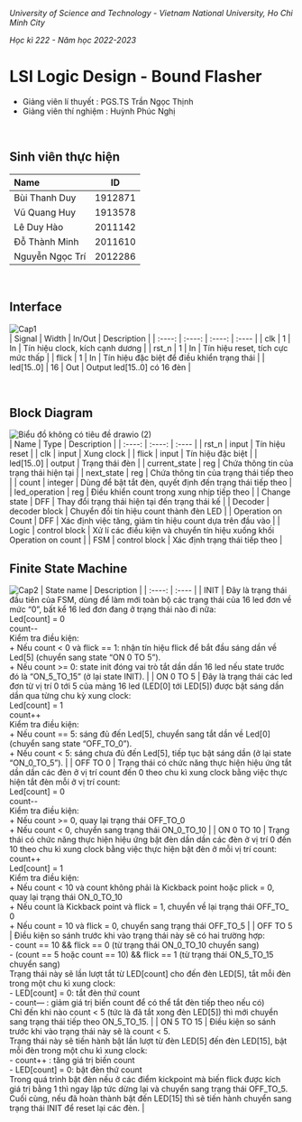 *University of Science and Technology - Vietnam National University, Ho Chi Minh City*

*Học kì 222 - Năm học 2022-2023*
# LSI Logic Design - Bound Flasher
<ul>
<li>Giảng viên lí thuyết : PGS.TS Trần Ngọc Thịnh </li>
<li>Giảng viên thí nghiệm : Huỳnh Phúc Nghị </li>
</ul>

<br> 

## Sinh viên thực hiện
| Name | ID |
| :---- | :----: |
| Bùi Thanh Duy | 1912871 |
| Vũ Quang Huy | 1913578 |
| Lê Duy Hào | 2011142 |
| Đỗ Thành Minh | 2011610 |
| Nguyễn Ngọc Trí | 2012286 |

<br> 


## Interface
![Cap1](https://user-images.githubusercontent.com/109940367/226401390-d0b057ca-4817-4835-bd1a-d28cda58dd6c.PNG)
<br>
| Signal | Width | In/Out | Description |
| :----: | :----: | :----: | :---- |
| clk | 1 | In | Tín hiệu clock, kích cạnh dương |
| rst_n | 1 | In | Tín hiệu reset, tích cực mức thấp |
| flick | 1 | In | Tín hiệu đặc biệt để điều khiển trạng thái |
| led[15..0] | 16 | Out | Output led[15..0] có 16 đèn |

<br> 

## Block Diagram
![Biểu đồ không có tiêu đề drawio (2)](https://user-images.githubusercontent.com/109940367/226403206-5b7da4db-26ef-42c5-918d-b087084412a1.png)
<br>
| Name | Type | Description | 
| :----: | :----: | :---- |
| rst_n | input | Tín hiệu reset |
| clk | input | Xung clock |
| flick | input | Tín hiệu đặc biệt |
| led[15..0] | output | Trạng thái đèn |
| current_state | reg | Chứa thông tin của trạng thái hiện tại |
| next_state | reg | Chứa thông tin của trạng thái tiếp theo |
| count | integer | Dùng để bật tắt đèn, quyết định đến trạng thái tiếp theo |
| led_operation | reg | Điều khiển count trong xung nhịp tiếp theo |
| Change state | DFF | Thay đổi trạng thái hiện tại đến trạng thái kế |
| Decoder | decoder block | Chuyển đổi tín hiệu count thành đèn LED |
| Operation on Count | DFF | Xác định việc tăng, giảm tín hiệu count dựa trên đầu vào |
| Logic | control block | Xử lí các điều kiện và chuyển tín hiệu xuống khối Operation on count |
| FSM | control block | Xác định trạng thái tiếp theo |
<br> 


## Finite State Machine
![Cap2](https://user-images.githubusercontent.com/109940367/226404803-d0a607de-3239-40b1-8e19-fb908d19bceb.PNG)
| State name | Description |
| :----: | :---- |
| INIT | Đây là trạng thái đầu tiên của FSM, dùng để làm mới toàn bộ các trạng thái của 16 led đơn về mức “0”, bất kể 16 led đơn đang ở trạng thái nào đi nữa: <br /> Led[count] = 0 <br /> count-- <br />Kiểm tra điều kiện: <br /> + Nếu count < 0 và flick == 1: nhận tín hiệu flick để bắt đầu sáng dần về Led[5] (chuyển sang state “ON 0 TO 5”). <br /> + Nếu count >= 0: state init đóng vai trò tắt dần dần 16 led nếu state trước đó là “ON_5_TO_15” (ở lại state INIT). |
| ON 0 TO 5 | Đây là trạng thái các led đơn từ vị trí 0 tới 5 của mảng 16 led (LED[0] tới LED[5]) được bật sáng dần dần qua từng chu kỳ xung clock: <br /> Led[count] = 1 <br /> count++ <br /> Kiểm tra điều kiện: <br /> + Nếu count == 5: sáng đủ đến Led[5], chuyển sang tắt dần về Led[0] (chuyển sang state “OFF_TO_0”). <br /> + Nếu count < 5: sáng chưa đủ đến Led[5], tiếp tục bật sáng dần (ở lại state “ON_0_TO_5”). |
| OFF TO 0 | Trạng thái có chức năng thực hiện hiệu ứng tắt dần dần các đèn ở vị trí count đến 0 theo chu kì xung clock bằng việc thực hiện tắt đèn mỗi ở vị trí count: <br /> Led[count] = 0 <br /> count-- <br /> Kiểm tra điều kiện: <br /> + Nếu count >= 0, quay lại trạng thái OFF_TO_0 <br /> + Nếu count < 0, chuyển sang trạng thái ON_0_TO_10 |
| ON 0 TO 10 | Trạng thái có chức năng thực hiện hiệu ứng bật đèn dần dần các đèn ở vị trí 0 đến 10 theo chu kì xung clock bằng việc thực hiện bật đèn ở mỗi vị trí count: <br /> count++ <br /> Led[count] = 1 <br /> Kiểm tra điều kiện: <br /> + Nếu count < 10 và count không phải là Kickback point hoặc plick = 0, quay lại trạng thái ON_0_TO_10 <br />+ Nếu count là Kickback point và flick = 1, chuyển về lại trạng thái OFF_TO_ 0 <br /> + Nếu count = 10 và flick = 0, chuyển sang trạng thái OFF_TO_5 |
| OFF TO 5 | Điều kiện so sánh trước khi vào trạng thái này sẽ có hai trường hợp: <br /> - count == 10 && flick == 0 (từ trạng thái ON_0_TO_10 chuyển sang) <br /> - (count == 5 hoặc count == 10) && flick == 1 (từ trạng thái ON_5_TO_15 chuyển sang) <br /> Trạng thái này sẽ lần lượt tắt từ LED[count] cho đến đèn LED[5], tắt mỗi đèn trong một chu kì xung clock: <br /> - LED[count] = 0: tắt đèn thứ count <br /> - count— : giảm giá trị biến count để có thể tắt đèn tiếp theo nếu có) <br /> Chỉ đến khi nào count < 5 (tức là đã tắt xong đèn LED[5]) thì mới chuyển sang trạng thái tiếp theo ON_5_TO_15. |
| ON 5 TO 15 | Điều kiện so sánh trước khi vào trạng thái này sẽ là count < 5. <br />Trạng thái này sẽ tiến hành bật lần lượt từ đèn LED[5] đến đèn LED[15], bật mỗi đèn trong một chu kì xung clock: <br /> - count++ : tăng giá trị biến count <br /> - LED[count] = 0: bật đèn thứ count <br /> Trong quá trình bật đèn nếu ở các điểm kickpoint mà biến flick được kích giá trị bằng 1 thì ngay lập tức dừng lại và chuyển sang trạng thái OFF_TO_5. <br /> Cuối cùng, nếu đã hoàn thành bật đến LED[15] thì sẽ tiến hành chuyển sang trạng thái INIT để reset lại các đèn. |

